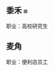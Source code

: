 ## 黍禾 <span style="display: inline-block; width: 10px; height: 10px; background-color: grey;"></span>

职业：高校研究生

## 麦角 <span style="display: inline-block; width: 10px; height: 10px; background-color: white;"></span>

职业：便利店员工